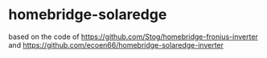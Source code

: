 # homebridge-solaredge



based on the code of https://github.com/Stog/homebridge-fronius-inverter and https://github.com/ecoen66/homebridge-solaredge-inverter
